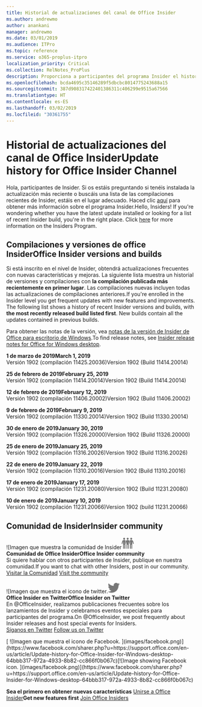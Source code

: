 ```yaml
---
title: Historial de actualizaciones del canal de Office Insider
ms.author: andrewmo
author: anankani
manager: andrewmo
ms.date: 03/01/2019
ms.audience: ITPro
ms.topic: reference
ms.service: o365-proplus-itpro
localization_priority: Critical
ms.collection: RelNotes_ProPlus
description: Proporciona a participantes del programa Insider el historial de actualizaciones de los lanzamientos del canal mensual del modo anticipado de Insider para versiones de escritorio de Windows
ms.openlocfilehash: bcda4695c35146289f5dbcbc8014775243688a15
ms.sourcegitcommit: 387d908317422401386311c406299e9515a67566
ms.translationtype: HT
ms.contentlocale: es-ES
ms.lasthandoff: 03/02/2019
ms.locfileid: "30361755"
---
```

# <a name="update-history-for-office-insider-channel"></a><span data-ttu-id="bf5b6-103">Historial de actualizaciones del canal de Office Insider</span><span class="sxs-lookup"><span data-stu-id="bf5b6-103">Update history for Office Insider Channel</span></span>

<span data-ttu-id="bf5b6-p101">Hola, participantes de Insider. Si os estáis preguntando si tenéis instalada la actualización más reciente o buscáis una lista de las compilaciones recientes de Insider, estáis en el lugar adecuado. Haced clic [aquí](https://insider.office.com/) para obtener más información sobre el programa Insider.</span><span class="sxs-lookup"><span data-stu-id="bf5b6-p101">Hello, Insiders! If you're wondering whether you have the latest update installed or looking for a list of recent Insider build, you're in the right place. Click [here](https://insider.office.com/) for more information on the Insiders Program.</span></span>

## <a name="office-insider-versions-and-builds"></a><span data-ttu-id="bf5b6-107">Compilaciones y versiones de office Insider</span><span class="sxs-lookup"><span data-stu-id="bf5b6-107">Office Insider versions and builds</span></span>

<span data-ttu-id="bf5b6-p102">Si está inscrito en el nivel de Insider, obtendrá actualizaciones frecuentes con nuevas características y mejoras. La siguiente lista muestra un historial de versiones y compilaciones con **la compilación publicada más recientemente en primer lugar**. Las compilaciones nuevas incluyen todas las actualizaciones de compilaciones anteriores.</span><span class="sxs-lookup"><span data-stu-id="bf5b6-p102">If you're enrolled in the Insider level you get frequent updates with new features and improvements. The following list shows a history of recent Insider versions and builds, with **the most recently released build listed first**. New builds contain all the updates contained in previous builds.</span></span> 

<span data-ttu-id="bf5b6-111">Para obtener las notas de la versión, vea [notas de la versión de Insider de Office para escritorio de Windows](https://support.office.com/es-ES/article/insider-release-notes-for-office-for-windows-desktop-523b3d33-8f46-4c79-b427-fdcf40c0b433).</span><span class="sxs-lookup"><span data-stu-id="bf5b6-111">To find release notes, see [Insider release notes for Office for Windows desktop](https://support.office.com/es-ES/article/insider-release-notes-for-office-for-windows-desktop-523b3d33-8f46-4c79-b427-fdcf40c0b433).</span></span>

<span data-ttu-id="bf5b6-112">**1 de marzo de 2019**</span><span class="sxs-lookup"><span data-stu-id="bf5b6-112">**March 1, 2019**</span></span><br/> <span data-ttu-id="bf5b6-113">Versión 1902 (compilación 11425.20036)</span><span class="sxs-lookup"><span data-stu-id="bf5b6-113">Version 1902 (Build 11414.20014)</span></span><br/> 

<span data-ttu-id="bf5b6-114">**25 de febrero de 2019**</span><span class="sxs-lookup"><span data-stu-id="bf5b6-114">**February 25, 2019**</span></span><br/> <span data-ttu-id="bf5b6-115">Versión 1902 (compilación 11414.20014)</span><span class="sxs-lookup"><span data-stu-id="bf5b6-115">Version 1902 (Build 11414.20014)</span></span><br/> 

<span data-ttu-id="bf5b6-116">**12 de febrero de 2019**</span><span class="sxs-lookup"><span data-stu-id="bf5b6-116">**February 12, 2019**</span></span><br/> <span data-ttu-id="bf5b6-117">Versión 1902 (compilación 11406.20002)</span><span class="sxs-lookup"><span data-stu-id="bf5b6-117">Version 1902 (Build 11406.20002)</span></span><br/> 

<span data-ttu-id="bf5b6-118">**9 de febrero de 2019**</span><span class="sxs-lookup"><span data-stu-id="bf5b6-118">**February 9, 2019**</span></span><br/> <span data-ttu-id="bf5b6-119">Versión 1902 (compilación 11330.20014)</span><span class="sxs-lookup"><span data-stu-id="bf5b6-119">Version 1902 (Build 11330.20014)</span></span><br/> 

<span data-ttu-id="bf5b6-120">**30 de enero de 2019**</span><span class="sxs-lookup"><span data-stu-id="bf5b6-120">**January 30, 2019**</span></span><br/> <span data-ttu-id="bf5b6-121">Versión 1902 (compilación 11326.20000)</span><span class="sxs-lookup"><span data-stu-id="bf5b6-121">Version 1902 (Build 11326.20000)</span></span><br/> 

<span data-ttu-id="bf5b6-122">**25 de enero de 2019**</span><span class="sxs-lookup"><span data-stu-id="bf5b6-122">**January 25, 2019**</span></span><br/> <span data-ttu-id="bf5b6-123">Versión 1902 (compilación 11316.20026)</span><span class="sxs-lookup"><span data-stu-id="bf5b6-123">Version 1902 (Build 11316.20026)</span></span><br/> 

<span data-ttu-id="bf5b6-124">**22 de enero de 2019**</span><span class="sxs-lookup"><span data-stu-id="bf5b6-124">**January 22, 2019**</span></span><br/> <span data-ttu-id="bf5b6-125">Versión 1902 (compilación 11310.20016)</span><span class="sxs-lookup"><span data-stu-id="bf5b6-125">Version 1902 (Build 11310.20016)</span></span><br/> 

<span data-ttu-id="bf5b6-126">**17 de enero de 2019**</span><span class="sxs-lookup"><span data-stu-id="bf5b6-126">**January 17, 2019**</span></span><br/> <span data-ttu-id="bf5b6-127">Versión 1902 (compilación 11231.20080)</span><span class="sxs-lookup"><span data-stu-id="bf5b6-127">Version 1902 (Build 11231.20080)</span></span><br/>

<span data-ttu-id="bf5b6-128">**10 de enero de 2019**</span><span class="sxs-lookup"><span data-stu-id="bf5b6-128">**January 10, 2019**</span></span><br/> <span data-ttu-id="bf5b6-129">Versión 1902 (compilación 11231.20066)</span><span class="sxs-lookup"><span data-stu-id="bf5b6-129">Version 1902 (build 11231.20066)</span></span><br/> 


## <a name="insider-community"></a><span data-ttu-id="bf5b6-130">Comunidad de Insider</span><span class="sxs-lookup"><span data-stu-id="bf5b6-130">Insider community</span></span>

<span data-ttu-id="bf5b6-131">![Imagen que muestra la comunidad de Insider</span><span class="sxs-lookup"><span data-stu-id="bf5b6-131">![Image showing insider community.</span></span> ](images/insidercommunity.png) <br/>
<span data-ttu-id="bf5b6-132">**Comunidad de Office Insider**</span><span class="sxs-lookup"><span data-stu-id="bf5b6-132">**Office Insider community**</span></span><br/> <span data-ttu-id="bf5b6-133">Si quiere hablar con otros participantes de Insider, publique en nuestra comunidad.</span><span class="sxs-lookup"><span data-stu-id="bf5b6-133">If you want to chat with other Insiders, post in our community.</span></span><br/><span data-ttu-id="bf5b6-134"> 
[Visitar la Comunidad](https://go.microsoft.com/fwlink/?linkid=843493)</span><span class="sxs-lookup"><span data-stu-id="bf5b6-134"> 
[Visit the community](https://go.microsoft.com/fwlink/?linkid=843493)</span></span><br/> 

<span data-ttu-id="bf5b6-135">![Imagen que muestra el icono de twitter.</span><span class="sxs-lookup"><span data-stu-id="bf5b6-135">![Image showing twitter icon.</span></span> ](images/twitter.png)<br/>
<span data-ttu-id="bf5b6-136">**Office Insider en Twitter**</span><span class="sxs-lookup"><span data-stu-id="bf5b6-136">**Office Insider on Twitter**</span></span><br/> <span data-ttu-id="bf5b6-137">En @OfficeInsider, realizamos publicaciones frecuentes sobre los lanzamientos de Insider y celebramos eventos especiales para participantes del programa.</span><span class="sxs-lookup"><span data-stu-id="bf5b6-137">On @OfficeInsider, we post frequently about Insider releases and host special events for Insiders.</span></span><br/><span data-ttu-id="bf5b6-138"> 
[Síganos en Twitter](https://go.microsoft.com/fwlink/?linkid=717717)</span><span class="sxs-lookup"><span data-stu-id="bf5b6-138"> 
[Follow us on Twitter](https://go.microsoft.com/fwlink/?linkid=717717)</span></span><br/> 

<span data-ttu-id="bf5b6-139">
  [
  ![Imagen que muestra el icono de Facebook. ](images/facebook.png)](https://www.facebook.com/sharer.php?u=https://support.office.com/en-us/article/Update-history-for-Office-Insider-for-Windows-desktop-64bbb317-972a-4933-8b82-cc866f0b067c)</span><span class="sxs-lookup"><span data-stu-id="bf5b6-139">[![Image showing Facebook icon. ](images/facebook.png)](https://www.facebook.com/sharer.php?u=https://support.office.com/en-us/article/Update-history-for-Office-Insider-for-Windows-desktop-64bbb317-972a-4933-8b82-cc866f0b067c)</span></span>


<span data-ttu-id="bf5b6-140">**Sea el primero en obtener nuevas características**
[Unirse a Office Insider](https://insider.office.com/)</span><span class="sxs-lookup"><span data-stu-id="bf5b6-140">**Get new features first**
[Join Office Insiders](https://insider.office.com/)</span></span>